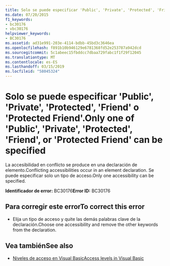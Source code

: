 ```yaml
---
title: Solo se puede especificar 'Public', 'Private', 'Protected', 'Friend' o 'Protected Friend'.
ms.date: 07/20/2015
f1_keywords:
- bc30176
- vbc30176
helpviewer_keywords:
- BC30176
ms.assetid: ad31e991-203e-4114-bdbb-45bd3c3646ea
ms.openlocfilehash: f891b10b946129e6781368fd52e253787a942dcd
ms.sourcegitcommit: 5c1abeec15fbddcc7dbaa729fabc1f1f29f12045
ms.translationtype: MT
ms.contentlocale: es-ES
ms.lasthandoff: 03/15/2019
ms.locfileid: "58045324"
---
```

# <a name="only-one-of-public-private-protected-friend-or-protected-friend-can-be-specified"></a><span data-ttu-id="125aa-102">Solo se puede especificar 'Public', 'Private', 'Protected', 'Friend' o 'Protected Friend'.</span><span class="sxs-lookup"><span data-stu-id="125aa-102">Only one of 'Public', 'Private', 'Protected', 'Friend', or 'Protected Friend' can be specified</span></span>
<span data-ttu-id="125aa-103">La accesibilidad en conflicto se produce en una declaración de elemento.</span><span class="sxs-lookup"><span data-stu-id="125aa-103">Conflicting accessibilities occur in an element declaration.</span></span> <span data-ttu-id="125aa-104">Se puede especificar solo un tipo de acceso.</span><span class="sxs-lookup"><span data-stu-id="125aa-104">Only one accessibility can be specified.</span></span>  
  
 <span data-ttu-id="125aa-105">**Identificador de error:** BC30176</span><span class="sxs-lookup"><span data-stu-id="125aa-105">**Error ID:** BC30176</span></span>  
  
## <a name="to-correct-this-error"></a><span data-ttu-id="125aa-106">Para corregir este error</span><span class="sxs-lookup"><span data-stu-id="125aa-106">To correct this error</span></span>  
  
-   <span data-ttu-id="125aa-107">Elija un tipo de acceso y quite las demás palabras clave de la declaración.</span><span class="sxs-lookup"><span data-stu-id="125aa-107">Choose one accessibility and remove the other keywords from the declaration.</span></span>  
  
## <a name="see-also"></a><span data-ttu-id="125aa-108">Vea también</span><span class="sxs-lookup"><span data-stu-id="125aa-108">See also</span></span>

- [<span data-ttu-id="125aa-109">Niveles de acceso en Visual Basic</span><span class="sxs-lookup"><span data-stu-id="125aa-109">Access levels in Visual Basic</span></span>](../../visual-basic/programming-guide/language-features/declared-elements/access-levels.md)
